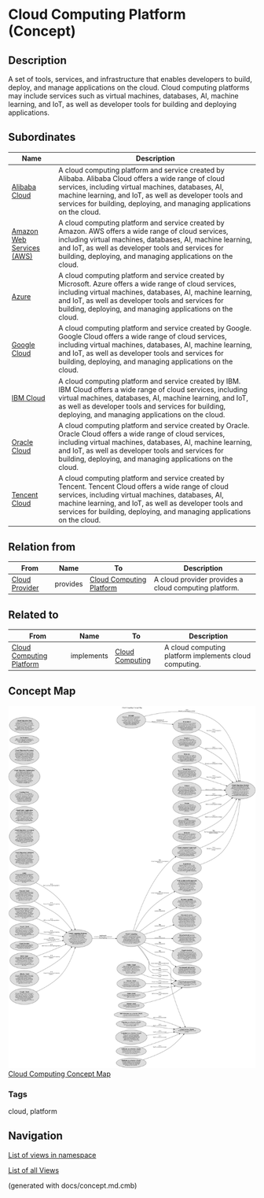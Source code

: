 # Cloud Computing Platform (Concept)
## Description
A  set of tools, services, and infrastructure that enables developers
          to build, deploy, and manage applications on the cloud. Cloud computing platforms may include
          services such as virtual machines, databases, AI, machine learning, and IoT, as well as developer
          tools for building and deploying applications.

## Subordinates
| Name | Description |
|---|---|
| [Alibaba Cloud](../../software-development/cloud/alibaba-cloud.md) | A cloud computing platform and service created by Alibaba. Alibaba Cloud offers a wide range of cloud services, including virtual machines, databases, AI, machine learning, and IoT, as well as developer tools and services for building, deploying, and managing applications on the cloud. |
| [Amazon Web Services (AWS)](../../software-development/cloud/aws.md) | A cloud computing platform and service created by Amazon. AWS offers a wide range of cloud services, including virtual machines, databases, AI, machine learning, and IoT, as well as developer tools and services for building, deploying, and managing applications on the cloud. |
| [Azure](../../software-development/cloud/azure.md) | A cloud computing platform and service created by Microsoft. Azure offers a wide range of cloud services, including virtual machines, databases, AI, machine learning, and IoT, as well as developer tools and services for building, deploying, and managing applications on the cloud. |
| [Google Cloud](../../software-development/cloud/google-cloud.md) | A cloud computing platform and service created by Google. Google Cloud offers a wide range of cloud services, including virtual machines, databases, AI, machine learning, and IoT, as well as developer tools and services for building, deploying, and managing applications on the cloud. |
| [IBM Cloud](../../software-development/cloud/ibm-cloud.md) | A cloud computing platform and service created by IBM. IBM Cloud offers a wide range of cloud services, including virtual machines, databases, AI, machine learning, and IoT, as well as developer tools and services for building, deploying, and managing applications on the cloud. |
| [Oracle Cloud](../../software-development/cloud/oracle-cloud.md) | A cloud computing platform and service created by Oracle. Oracle Cloud offers a wide range of cloud services, including virtual machines, databases, AI, machine learning, and IoT, as well as developer tools and services for building, deploying, and managing applications on the cloud. |
| [Tencent Cloud](../../software-development/cloud/tencent-cloud.md) | A cloud computing platform and service created by Tencent. Tencent Cloud offers a wide range of cloud services, including virtual machines, databases, AI, machine learning, and IoT, as well as developer tools and services for building, deploying, and managing applications on the cloud. |

## Relation from
| From | Name | To | Description |
|---|---|---|---|
| [Cloud Provider](../../software-development/cloud/cloud-provider.md) | provides | [Cloud Computing Platform](../../software-development/cloud/cloud-computing-platform.md) | A cloud provider provides a cloud computing platform. |

## Related to
| From | Name | To | Description |
|---|---|---|---|
| [Cloud Computing Platform](../../software-development/cloud/cloud-computing-platform.md) | implements | [Cloud Computing](../../software-development/cloud/cloud-computing.md) | A cloud computing platform implements cloud computing. |

## Concept Map
![Cloud Computing Concept Map](../../software-development/cloud/concept-view.png)
[Cloud Computing Concept Map](../../software-development/cloud/concept-view.md)

### Tags
cloud, platform


## Navigation
[List of views in namespace](./views-in-namespace.md)

[List of all Views](../../views.md)

(generated with docs/concept.md.cmb)
